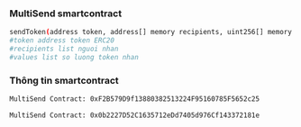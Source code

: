 ### MultiSend smartcontract
```bash
sendToken(address token, address[] memory recipients, uint256[] memory values)
#token address token ERC20
#recipients list nguoi nhan
#values list so luong token nhan
```


### Thông tin smartcontract
```bash Fuji
MultiSend Contract: 0xF2B579D9f13880382513224F95160785F5652c25
```
```bash Avax
MultiSend Contract: 0x0b2227D52C1635712eDd7405d976Cf143372181e
```
